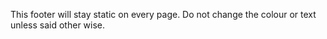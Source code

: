 This footer will stay static on every page. Do not change the colour or text unless said other wise.
